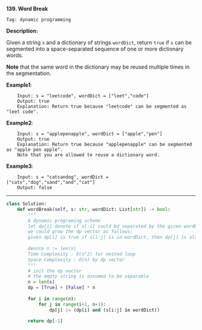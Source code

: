 **139. Word Break**

```Tag: dynamic programming```

**Description:**

Given a string ```s``` and a dictionary of strings ```wordDict```, return ```true``` if ```s``` can be segmented into a space-separated sequence of one or more dictionary words.

**Note** that the same word in the dictionary may be reused multiple times in the segmentation.

**Example1**:

        Input: s = "leetcode", wordDict = ["leet","code"]
        Output: true
        Explanation: Return true because "leetcode" can be segmented as "leet code".

**Example2**:

        Input: s = "applepenapple", wordDict = ["apple","pen"]
        Output: true
        Explanation: Return true because "applepenapple" can be segmented as "apple pen apple".
        Note that you are allowed to reuse a dictionary word.
        
**Example3**:

        Input: s = "catsandog", wordDict = ["cats","dog","sand","and","cat"]
        Output: false

-----------

```python
class Solution:
    def wordBreak(self, s: str, wordDict: List[str]) -> bool:
        """
        A dynamic programing scheme
        let dp[i] denote if s[:i] could bd separated by the given wordDict
        we could grow the dp vector as follows:
        given dp[i] is true if s[i:j] is in wordDict, then dp[j] is also True
        
        denote n := len(s)
        Time Complexity : O(n^2) for nested loop
        Space Complexity : O(n) by dp vector
        """
        # init the dp vector
        # the empty string is assumed to be separable
        n = len(s)
        dp = [True] + [False] * n
        
        for i in range(n):
            for j in range(i+1, n+1):
                dp[j] |= (dp[i] and (s[i:j] in wordDict))
                
        return dp[-1]
```
